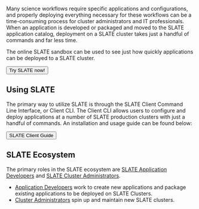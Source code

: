 Many science workflows require specific applications and configurations, and properly deploying everything necessary for these workflows can be a time-consuming process for cluster administrators and IT professionals. When an application is developed or packaged and moved to the SLATE application catalog, deployment on a SLATE cluster takes just a handful of commands and far less time.

The online SLATE sandbox can be used to see just how quickly applications can be deployed to a SLATE cluster.

<div id="doc-call" class="container-fluid doc-call-container ">
    <div class="row doc-call-row">
        <div class="col-md-10 nofloat center-block">
            <div class="col-sm-9 text-center nofloat center-block">
                <a href="https://sandbox.slateci.io"><button class="btn btn-slate">Try SLATE now!</button></a>    
            </div>
        </div>
    </div>
</div>

## Using SLATE

The primary way to utilize SLATE is through the SLATE Client Command Line Interface, or Client CLI. The Client CLI allows users to configure and deploy applications at a number of SLATE production clusters with just a handful of commands. An installation and usage guide can be found below:

<div id="doc-call" class="container-fluid doc-call-container ">
    <div class="row doc-call-row">
        <div class="col-md-10 nofloat center-block">
            <div class="col-sm-9 text-center nofloat center-block">
                <a href="{{home}}/docs/using-slate/slate-client.html"><button class="btn btn-slate">SLATE Client Guide</button></a>    
            </div>
        </div>
    </div>
</div>

## SLATE Ecosystem

The primary roles in the SLATE ecosystem are [SLATE Application Developers]() and [SLATE Cluster Administrators]().
- [Application Developers]({{home}}/docs/quickstart/roles/dev-content.html) work to create new applications and package existing applications to be deployed on SLATE Clusters.
- [Cluster Administrators]({{home}}/docs/quickstart/roles/it-content.html) spin up and maintain new SLATE clusters.